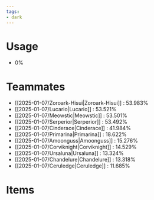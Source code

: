 ```yaml
---
tags:
- dark
---
```

# Usage
- 0%
# Teammates
- [[2025-01-07/Zoroark-Hisui|Zoroark-Hisui]] : 53.983%
- [[2025-01-07/Lucario|Lucario]] : 53.521%
- [[2025-01-07/Meowstic|Meowstic]] : 53.501%
- [[2025-01-07/Serperior|Serperior]] : 53.492%
- [[2025-01-07/Cinderace|Cinderace]] : 41.984%
- [[2025-01-07/Primarina|Primarina]] : 18.622%
- [[2025-01-07/Amoonguss|Amoonguss]] : 15.276%
- [[2025-01-07/Corviknight|Corviknight]] : 14.529%
- [[2025-01-07/Ursaluna|Ursaluna]] : 13.324%
- [[2025-01-07/Chandelure|Chandelure]] : 13.318%
- [[2025-01-07/Ceruledge|Ceruledge]] : 11.685%
# Items